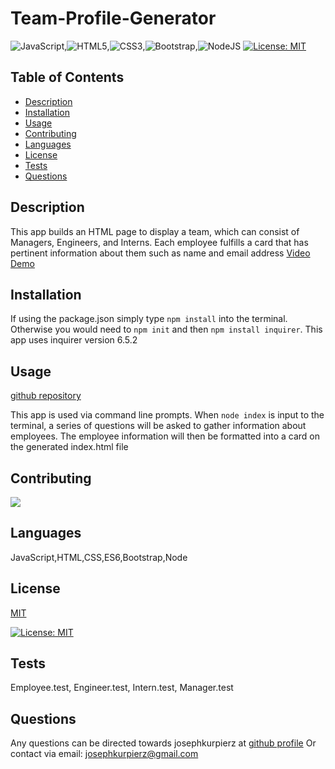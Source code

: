 # Team-Profile-Generator

  ![JavaScript](https://img.shields.io/badge/javascript-%23323330.svg?style=for-the-badge&logo=javascript&logoColor=%23F7DF1E),![HTML5](https://img.shields.io/badge/html5-%23E34F26.svg?style=for-the-badge&logo=html5&logoColor=white),![CSS3](https://img.shields.io/badge/css3-%231572B6.svg?style=for-the-badge&logo=css3&logoColor=white),![Bootstrap](https://img.shields.io/badge/bootstrap-%23563D7C.svg?style=for-the-badge&logo=bootstrap&logoColor=white),![NodeJS](https://img.shields.io/badge/node.js-6DA55F?style=for-the-badge&logo=node.js&logoColor=white)
  [![License: MIT](https://img.shields.io/badge/License-MIT-yellow.svg)](https://opensource.org/licenses/MIT)
  ## Table of Contents 
  - [Description](#description)
  - [Installation](#installation)
  - [Usage](#usage)
  - [Contributing](#contributing)
  - [Languages](#languages)
  - [License](#license)
  - [Tests](#tests)
  - [Questions](#questions)
  
  ## Description
  This app builds an HTML page to display a team, which can consist of Managers, Engineers, and Interns.  Each employee fulfills a card that has pertinent information about them such as name and email address
  [Video Demo](https://drive.google.com/file/d/1UFXxz-yQvyf23yECjSuVJy9FAic02Ahy/view)

  ## Installation
  If using the package.json simply type `npm install` into the terminal.  Otherwise you would need to `npm init` and then `npm install inquirer`. This app uses inquirer version 6.5.2

  ## Usage
  [github repository](https://github.com/josephkurpierz/Team-Profile-Generator)

  This app is used via command line prompts.  When `node index` is input to the terminal, a series of questions will be asked to gather information about employees.  The employee information will then be formatted into a card on the generated index.html file

  ## Contributing
  <a href="https://github.com/josephkurpierz/Team-Profile-Generator/graphs/contributors">
    <img src="https://contrib.rocks/image?repo=josephkurpierz/Team-Profile-Generator"/> </a>

  ## Languages
  JavaScript,HTML,CSS,ES6,Bootstrap,Node

  
  ## License 
  [MIT](https://choosealicense.com/licenses/mit/) 

  [![License: MIT](https://img.shields.io/badge/License-MIT-yellow.svg)](https://opensource.org/licenses/MIT)
  

  ## Tests
  Employee.test, Engineer.test, Intern.test, Manager.test

  ## Questions
  Any questions can be directed towards josephkurpierz at [github profile](https://github.com/josephkurpierz/)
  Or contact via email: josephkurpierz@gmail.com

